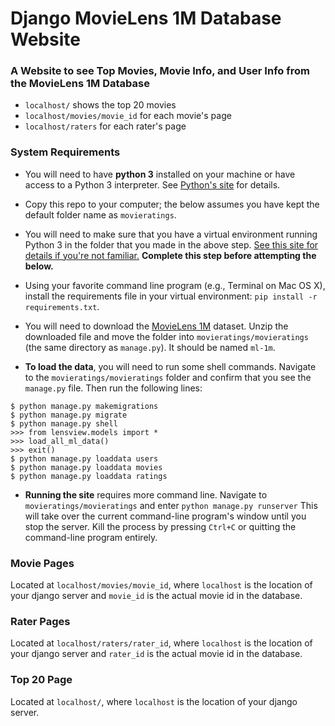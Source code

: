 # Django MovieLens 1M Database Website

### A Website to see Top Movies, Movie Info, and User Info from the MovieLens 1M Database

* `localhost/` shows the top 20 movies
* `localhost/movies/movie_id` for each movie's page
* `localhost/raters` for each rater's page

### System Requirements

* You will need to have **python&nbsp;3** installed on your machine or have access to a Python&nbsp;3 interpreter. See [Python's site](https://www.python.org/) for details.

* Copy this repo to your computer; the below assumes you have kept the default folder name as `movieratings`.

* You will need to make sure that you have a virtual environment running Python&nbsp;3 in the folder that you made in the above step. [See this site for details if you're not familiar.](http://docs.python-guide.org/en/latest/dev/virtualenvs/) **Complete this step before attempting the below.**

* Using your favorite command line program (e.g., Terminal on Mac&nbsp;OS&nbsp;X), install the requirements file in your virtual environment: `pip install -r requirements.txt`.

* You will need to download the [MovieLens 1M](http://files.grouplens.org/datasets/movielens/ml-1m.zip) dataset. Unzip the downloaded file and move the folder into `movieratings/movieratings` (the same directory as `manage.py`). It should be named `ml-1m`.

* **To load the data**, you will need to run some shell commands. Navigate to the `movieratings/movieratings` folder and confirm that you see the `manage.py` file. Then run the following lines:
```
$ python manage.py makemigrations
$ python manage.py migrate
$ python manage.py shell
>>> from lensview.models import *
>>> load_all_ml_data()
>>> exit()
$ python manage.py loaddata users
$ python manage.py loaddata movies
$ python manage.py loaddata ratings
```

* **Running the site** requires more command line. Navigate to `movieratings/movieratings` and enter `python manage.py runserver` This will take over the current command-line program's window until you stop the server. Kill the process by pressing `Ctrl+C` or quitting the command-line program entirely.

### Movie Pages
Located at `localhost/movies/movie_id`, where `localhost` is the location of your django server and `movie_id` is the actual movie id in the database.

### Rater Pages
Located at `localhost/raters/rater_id`, where `localhost` is the location of your django server and `rater_id` is the actual movie id in the database.

### Top 20 Page
Located at `localhost/`, where `localhost` is the location of your django server.
